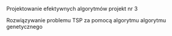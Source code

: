Projektowanie efektywnych algorytmów projekt nr 3

Rozwiązywanie problemu TSP za pomocą algorytmu algorytmu genetycznego
